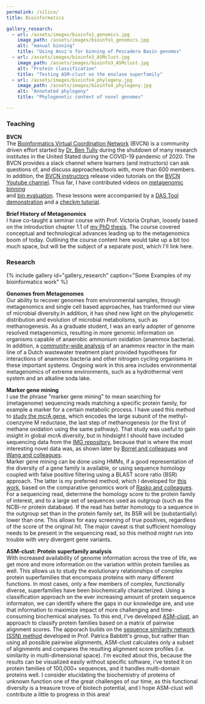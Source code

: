 ```yaml
---
permalink: /silico/
title: Bioinformatics 

gallery_research:
  - url: /assets/images/bioinfo1_genomics.jpg
    image_path: /assets/images/bioinfo1_genomics.jpg
    alt: "manual binning"
    title: "Using Anvi'o for binning of Pescadero Basin genomes"
  - url: /assets/images/bioinfo3_ASMclust.jpg
    image_path: /assets/images/bioinfo3_ASMclust.jpg
    alt: "Protein classification"
    title: "Testing ASM-clust on the enolase superfamily"
  - url: /assets/images/bioinfo4_phylogeny.jpg
    image_path: /assets/images/bioinfo4_phylogeny.jpg
    alt: "Annotated phylogeny"
    title: "Phylogenetic context of novel genomes"

---
```



### Teaching  
  
**BVCN**  
The [Bioinformatics Virtual Coordination Network](https://biovcnet.github.io/) (BVCN) is a community driven effort 
started by [Dr. Ben Tully](https://bjtully.github.io/) during the shutdown of many research institutes in the United Stated during the COVID-19 pandemic of 2020.
The BVCN provides a slack channel where learners (and instructors) can ask questions of, and discuss approaches/tools with, more than 600 members. 
In addition, the [BVCN instructors](https://biovcnet.github.io/_pages/people/) release video tutorials on the [BVCN Youtube channel](youtube.com/channel/UC5qVqcvUPfgPQWOhBaR_Low).
Thus far, I have contributed videos on [metagenomic binning](https://www.youtube.com/watch?v=g4T1xwO9yvI)  
and [bin evaluation](https://www.youtube.com/watch?v=DhHQW8Yzm6c). 
These lessons were accompanied by a [DAS Tool demonstration](https://www.youtube.com/watch?v=q9U0uTFRsl4)
and a [checkm tutorial](https://www.youtube.com/watch?v=dmCxfuiPwZs).
  
**Brief History of Metagenomics**  
I have co-taught a seminar course with Prof. Victoria Orphan, 
loosely based on the introduction chapter 1.1 of [my PhD thesis](https://repository.ubn.ru.nl/bitstream/handle/2066/151711/151711.pdf).
The course covered conceptual and technological advances leading up to the metagenomics boom of today.
Outlining the course content here would take up a bit too much space, but will be the subject of a separate post, which I'll link here.
  
  
### Research 

{% include gallery id="gallery_research" caption="Some Examples of my bioinformatics work" %}
  
**Genomes from Metagenomes**  
Our ability to recover genomes from environmental samples, through metagenomics and single cell based approaches, 
has tranformed our view of microbial diversity.In addition, it has shed new light on the phylogenetic distribution and evolution of microbial metabolisms,
such as methanogenesis. As a graduate student, I was an early adopter of genome resolved metagenomics, 
resulting in more genomic information on organisms capable of anaerobic ammonium oxidation (anammox bacteria). 
In addition, a [community-wide analysis](https://www.nature.com/articles/ncomms11172) of an anammox reactor in the main line of a Dutch wastewater treatment plant 
provided hypotheses for interactions of anammox bacteria and other nitrogen cycling organisms in these important systems. 
Ongoing work in this area includes environmental metagenomics of extreme environments, such as a hydrothermal vent system and an alkaline soda lake.  
  
**Marker gene mining**  
I use the phrase "marker gene mining" to mean searching for (metagenome) sequencing reads matching a specific protein family, 
for example a marker for a certain metabolic process. I have used this method to [study the mcrA gene](https://peerj.com/articles/5614/), 
which encodes the large subunit of the methyl-coenzyme M reductase, the last step of methanogenesis
(or the first of methane oxidation using the same pathway). That study was useful to gain insight in global mcrA diversity, but in hindsight I 
should have included sequencing data from the [IMG repository](https://img.jgi.doe.gov/), because that is where the most interesting novel data was,
as shown later by [Borrel and colleagues](https://www.nature.com/articles/s41564-019-0363-3) 
and [Wang and colleagues](https://www.nature.com/articles/s41564-019-0364-2).  
Marker gene mining can be done using HMMs, if a good representation of the diversity of a gene family is available, or using sequence homology coupled with 
false positive filtering using a BLAST score ratio (BSR) approach. The latter is my preferred method, 
which I developed for [this work](https://peerj.com/articles/1924/), based on the comparative genomics work of 
[Rasko and colleagues](https://bmcbioinformatics.biomedcentral.com/articles/10.1186/1471-2105-6-2). For a sequencing read, determine the homology score 
to the protein family of interest, and to a large set of sequences used as outgroup (such as the NCBI-nr protein database). 
If the read has better homology to a sequence in the outgroup set than in the protein family set, its BSR will be (substantially) lower than one. 
This allows for easy screening of true positives, regardless of the score of the original hit. The major caveat is that sufficient 
homology needs to be present in the sequencing read, so this method might run into trouble with very divergent gene variants.   
    
**ASM-clust: Protein superfamily analysis**    
With increased availability of genome information across the tree of life, we get more and more information on the variation within protein families 
as well. This allows us to study the evolutionary relationships of complex protein superfamilies that encompass proteins with many different functions.
In most cases, only a few members of complex, functionally diverse, superfamilies have been biochemically characterized. Using a classification 
approach on the ever increasing amount of protein sequence informaton, we can identify where the gaps in our knowledge are, and use that information
to maximize impact of more challenging and time-consuming biochemical analyses. To this end, I've developed 
[ASM-clust](https://www.biorxiv.org/content/10.1101/792739v1), an approach to classify protein families based on a matrix of pairwise alignment scores. 
The apporach builds on the [sequence similarity network (SSN) method](https://journals.plos.org/plosone/article?id=10.1371/journal.pone.0004345) 
developed in Prof. Patrica Babbitt's group, but rather than using all possible pairwise alignments, ASM-clust calculates only a subset of alignments and 
compares the resulting alignment score profiles (i.e. similarity in multi-dimensional space). I'm excited about this, because the results can be visualized
easily without specific software, i've tested it on protein families of 100,000+ sequences, and it handles multi-domain proteins well. I consider 
elucidating the biochemistry of proteins of unknown function one of the great challenges of our time, as this functional diversity is a treasure trove
of biotech potential, and I hope ASM-clust will contribute a little to progress in this area! 
 
